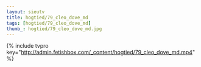 ```yaml
--- 
layout: sieutv
title: hogtied/79_cleo_dove_md
tags: [hogtied/79_cleo_dove_md]
thumb_: hogtied/79_cleo_dove_md.jpg
---
```

{% include tvpro key="http://admin.fetishbox.com/_content/hogtied/79_cleo_dove_md.mp4" %} 
